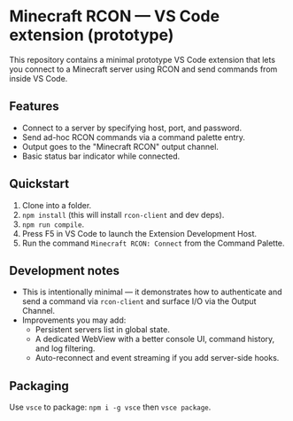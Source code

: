 
# Minecraft RCON — VS Code extension (prototype)

This repository contains a minimal prototype VS Code extension that lets you connect to a Minecraft server using RCON and send commands from inside VS Code.

## Features
- Connect to a server by specifying host, port, and password.
- Send ad-hoc RCON commands via a command palette entry.
- Output goes to the "Minecraft RCON" output channel.
- Basic status bar indicator while connected.

## Quickstart
1. Clone into a folder.
2. `npm install` (this will install `rcon-client` and dev deps).
3. `npm run compile`.
4. Press F5 in VS Code to launch the Extension Development Host.
5. Run the command `Minecraft RCON: Connect` from the Command Palette.

## Development notes
- This is intentionally minimal — it demonstrates how to authenticate and send a command via `rcon-client` and surface I/O via the Output Channel.
- Improvements you may add:
  - Persistent servers list in global state.
  - A dedicated WebView with a better console UI, command history, and log filtering.
  - Auto-reconnect and event streaming if you add server-side hooks.

## Packaging
Use `vsce` to package: `npm i -g vsce` then `vsce package`.